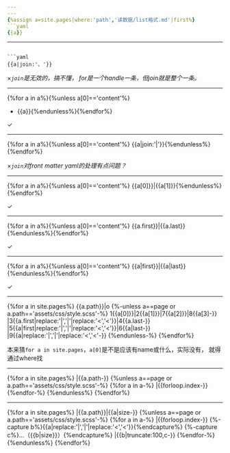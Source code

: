 ```yaml
---
---
{%assign a=site.pages|where:'path','读数据/list格式.md'|first%}
```yaml
{{a}}
```

---
```

```yaml
{{a|join:'、'}}
```
×*`join`是无效的，搞不懂，
for是一个handle一条，但join就是整个一条。*

---
{%for a in a%}{%unless a[0]=='content'%}
- {{a}}{%endunless%}{%endfor%}

✓

---
{%for a in a%}{%unless a[0]=='content'%}
{{a|join:'|'}}{%endunless%}{%endfor%}

×*`join`对front matter yaml的处理有点问题？*

---
{%for a in a%}{%unless a[0]=='content'%}
{{a[0]}}|{{a[1]}}{%endunless%}{%endfor%}

✓

---
{%for a in a%}{%unless a[0]=='content'%}
{{a.first}}|{{a.last}}{%endunless%}{%endfor%}

✓

---
{%for a in a%}{%unless a[0]=='content'%}
{{a|first}}|{{a|last}}{%endunless%}{%endfor%}

✓

---
{%for a in site.pages%}
{{a.path}}|o
{%-unless a==page or a.path=='assets/css/style.scss'-%}
1{{a[0]}}|2{{a[1]}}|7{{a[2]}}|8{{a[3]-}}
|3{{a.first|replace:'|','&vert;'|replace:'<','&lt;'}}|4{{a.last-}}
|5{{a|first|replace:'|','&vert;'|replace:'<','&lt;'}}|6{{a|last-}}
|9{{a|replace:'|','&vert;'|replace:'<','&lt;'-}}
{%endunless-%}
{%endfor%}

本来猜`for a in site.pages`，`a[0]`是不是应该有name或什么，实际没有，
就得通过where找

---
{%for a in site.pages%}
|{{a.path-}}
{%unless a==page or a.path=='assets/css/style.scss'-%}
{%for a in a-%}
|{{forloop.index-}}
{%endfor-%}
{%endunless%}
{%endfor%}

---
{%for a in site.pages%}
|{{a.path}}|{{a|size-}}
{%unless a==page or a.path=='assets/css/style.scss'-%}
{%for a in a-%}
|{{forloop.index-}}
{%-capture b%}{{a|replace:'|','&vert;'|replace:'<','&lt;'}}{%endcapture%}
{%-capture c%}…（{{b|size}}）{%endcapture%}
|{{b|truncate:100,c-}}
{%endfor-%}
{%endunless%}
{%endfor%}
